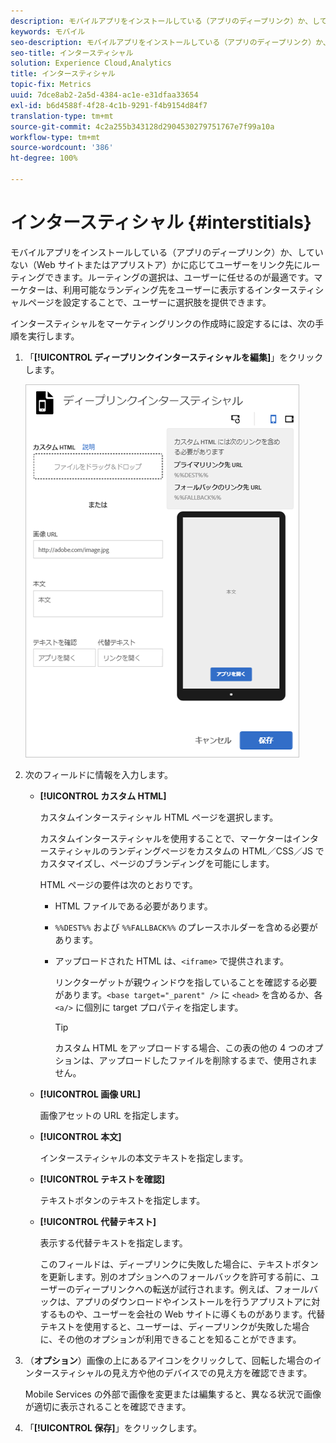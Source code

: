 ```yaml
---
description: モバイルアプリをインストールしている（アプリのディープリンク）か、していない（Web サイトまたはアプリストア）かに応じてユーザーをリンク先にルーティングできます。
keywords: モバイル
seo-description: モバイルアプリをインストールしている（アプリのディープリンク）か、していない（Web サイトまたはアプリストア）かに応じてユーザーをリンク先にルーティングできます。
seo-title: インタースティシャル
solution: Experience Cloud,Analytics
title: インタースティシャル
topic-fix: Metrics
uuid: 7dce8ab2-2a5d-4384-ac1e-e31dfaa33654
exl-id: b6d4588f-4f28-4c1b-9291-f4b9154d84f7
translation-type: tm+mt
source-git-commit: 4c2a255b343128d2904530279751767e7f99a10a
workflow-type: tm+mt
source-wordcount: '386'
ht-degree: 100%

---
```


# インタースティシャル {#interstitials}

モバイルアプリをインストールしている（アプリのディープリンク）か、していない（Web サイトまたはアプリストア）かに応じてユーザーをリンク先にルーティングできます。ルーティングの選択は、ユーザーに任せるのが最適です。マーケターは、利用可能なランディング先をユーザーに表示するインタースティシャルページを設定することで、ユーザーに選択肢を提供できます。

インタースティシャルをマーケティングリンクの作成時に設定するには、次の手順を実行します。

1. 「**[!UICONTROL ディープリンクインタースティシャルを編集]**」をクリックします。

   ![ディープリンクインタースティシャル](assets/interstitial2.png)

1. 次のフィールドに情報を入力します。

   * **[!UICONTROL カスタム HTML]**

      カスタムインタースティシャル HTML ページを選択します。

      カスタムインタースティシャルを使用することで、マーケターはインタースティシャルのランディングページをカスタムの HTML／CSS／JS でカスタマイズし、ページのブランディングを可能にします。

      HTML ページの要件は次のとおりです。

      * HTML ファイルである必要があります。
      * `%%DEST%%` および `%%FALLBACK%%` のプレースホルダーを含める必要があります。
      * アップロードされた HTML は、`<iframe>` で提供されます。

         リンクターゲットが親ウィンドウを指していることを確認する必要があります。`<base target="_parent" />` に `<head>` を含めるか、各 `<a/>` に個別に target プロパティを指定します。

         >[!TIP]
         >
         >カスタム HTML をアップロードする場合、この表の他の 4 つのオプションは、アップロードしたファイルを削除するまで、使用されません。
   * **[!UICONTROL 画像 URL]**

      画像アセットの URL を指定します。

   * **[!UICONTROL 本文]**

      インタースティシャルの本文テキストを指定します。

   * **[!UICONTROL テキストを確認]**

      テキストボタンのテキストを指定します。

   * **[!UICONTROL 代替テキスト]**

      表示する代替テキストを指定します。

      このフィールドは、ディープリンクに失敗した場合に、テキストボタンを更新します。別のオプションへのフォールバックを許可する前に、ユーザーのディープリンクへの転送が試行されます。例えば、フォールバックは、アプリのダウンロードやインストールを行うアプリストアに対するものや、ユーザーを会社の Web サイトに導くものがあります。代替テキストを使用すると、ユーザーは、ディープリンクが失敗した場合に、その他のオプションが利用できることを知ることができます。


1. （**オプション**）画像の上にあるアイコンをクリックして、回転した場合のインタースティシャルの見え方や他のデバイスでの見え方を確認できます。

   Mobile Services の外部で画像を変更または編集すると、異なる状況で画像が適切に表示されることを確認できます。
1. 「**[!UICONTROL 保存]**」をクリックします。
